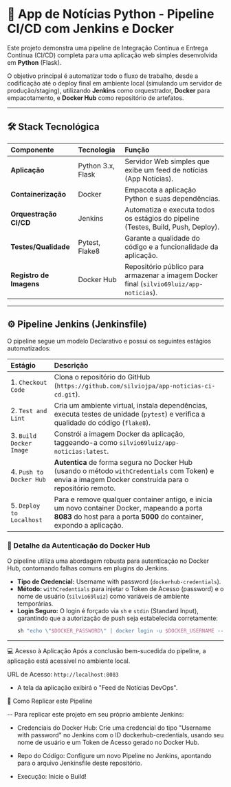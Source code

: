 # 🚀 App de Notícias Python - Pipeline CI/CD com Jenkins e Docker

Este projeto demonstra uma pipeline de Integração Contínua e Entrega Contínua (CI/CD) completa para uma aplicação web simples desenvolvida em **Python** (Flask).

O objetivo principal é automatizar todo o fluxo de trabalho, desde a codificação até o deploy final em ambiente local (simulando um servidor de produção/staging), utilizando **Jenkins** como orquestrador, **Docker** para empacotamento, e **Docker Hub** como repositório de artefatos.

---

## 🛠️ Stack Tecnológica

| Componente | Tecnologia | Função |
| :--- | :--- | :--- |
| **Aplicação** | Python 3.x, Flask | Servidor Web simples que exibe um feed de notícias (App Notícias). |
| **Containerização** | Docker | Empacota a aplicação Python e suas dependências. |
| **Orquestração CI/CD** | Jenkins | Automatiza e executa todos os estágios do pipeline (Testes, Build, Push, Deploy). |
| **Testes/Qualidade** | Pytest, Flake8 | Garante a qualidade do código e a funcionalidade da aplicação. |
| **Registro de Imagens**| Docker Hub | Repositório público para armazenar a imagem Docker final (`silvio69luiz/app-noticias`). |

---

## ⚙️ Pipeline Jenkins (Jenkinsfile)

O pipeline segue um modelo Declarativo e possui os seguintes estágios automatizados:

| Estágio | Descrição |
| :--- | :--- |
| 1. `Checkout Code` | Clona o repositório do GitHub (`https://github.com/silviojpa/app-noticias-ci-cd.git`). |
| 2. `Test and Lint` | Cria um ambiente virtual, instala dependências, executa testes de unidade (`pytest`) e verifica a qualidade do código (`flake8`). |
| 3. `Build Docker Image` | Constrói a imagem Docker da aplicação, taggeando-a como `silvio69luiz/app-noticias:latest`. |
| 4. `Push to Docker Hub` | **Autentica** de forma segura no Docker Hub (usando o método `withCredentials` com Token) e envia a imagem Docker construída para o repositório remoto. |
| 5. `Deploy to Localhost` | Para e remove qualquer container antigo, e inicia um novo container Docker, mapeando a porta **8083** do host para a porta **5000** do container, expondo a aplicação. |

### 🔑 Detalhe da Autenticação do Docker Hub

O pipeline utiliza uma abordagem robusta para autenticação no Docker Hub, contornando falhas comuns em plugins do Jenkins.

- **Tipo de Credencial:** Username with password (`dockerhub-credentials`).
- **Método:** `withCredentials` para injetar o Token de Acesso (password) e o nome de usuário (`silvio69luiz`) como variáveis de ambiente temporárias.
- **Login Seguro:** O login é forçado via `sh` e `stdin` (Standard Input), garantindo que a autorização de push seja estabelecida corretamente:
  ```groovy
  sh "echo \"$DOCKER_PASSWORD\" | docker login -u $DOCKER_USERNAME --password-stdin docker.io"
_____________________________________________________________________

💻 Acesso à Aplicação
Após a conclusão bem-sucedida do pipeline, a aplicação está acessível no ambiente local.

URL de Acesso:
``http://localhost:8083``

- A tela da aplicação exibirá o "Feed de Notícias DevOps".

📝 Como Replicar este Pipeline

-- Para replicar este projeto em seu próprio ambiente Jenkins:

- Credenciais do Docker Hub: Crie uma credencial do tipo "Username with password" no Jenkins com o ID dockerhub-credentials, usando seu nome de usuário e um Token de Acesso gerado no Docker Hub.

- Repo do Código: Configure um novo Pipeline no Jenkins, apontando para o arquivo Jenkinsfile deste repositório.

- Execução: Inicie o Build!
  
